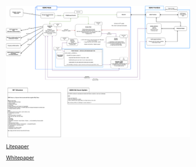 ![](https://raw.githubusercontent.com/Qrucial/QRUCIAL-DAO/main/docs/QDAO_Full_Topology.drawio.png)

[Litepaper](https://raw.githubusercontent.com/Qrucial/QRUCIAL-DAO/main/docs/QRUCIAL%20DAO%20Litepaper%202022.pdf)

[Whitepaper](https://raw.githubusercontent.com/Qrucial/QRUCIAL-DAO/main/docs/QRUCIAL_DAO_Whitepaper.pdf)